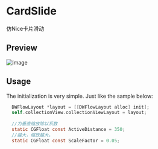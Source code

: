 # CardSlide
仿Nice卡片滑动
## Preview

![image](https://raw.githubusercontent.com/DavidWangTM/CardSlide/master/nice.gif)
## Usage

The initialization is very simple. Just like the sample below:

```Objective-C
  DWFlowLayout *layout = [[DWFlowLayout alloc] init];
  self.collectionView.collectionViewLayout = layout;
  
  //为垂直缩放除以系数
  static CGFloat const ActiveDistance = 350;
  //越大，缩放越大。
  static CGFloat const ScaleFactor = 0.05;
  
```
